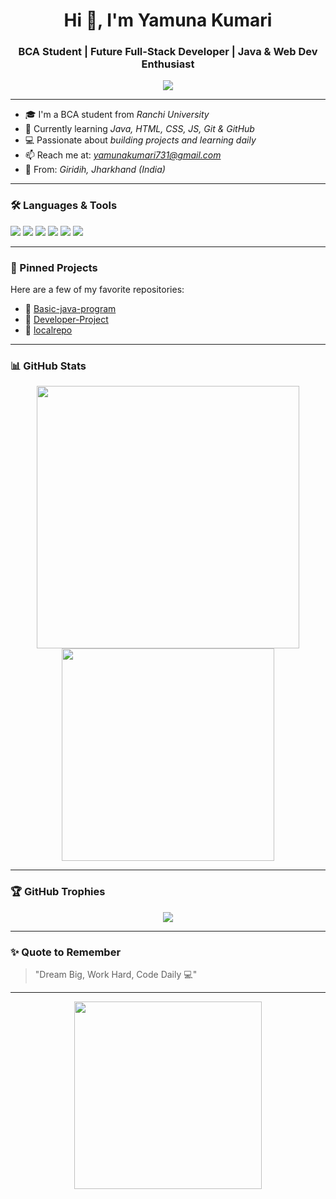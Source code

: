 <h1 align="center">Hi 👋, I'm Yamuna Kumari</h1>
<h3 align="center">BCA Student | Future Full-Stack Developer | Java & Web Dev Enthusiast</h3>

<p align="center">
  <img src="https://readme-typing-svg.herokuapp.com?color=%23FF8C00&size=22&center=true&vCenter=true&lines=🌟+Welcome+to+Yamuna+Codes!;👩‍💻+Learning+Java,+Web+Dev,+Git;🚀+Building+Dreams+through+Code" />
</p>

---

- 🎓 I'm a BCA student from *Ranchi University*
- 🌱 Currently learning *Java, HTML, CSS, JS, Git & GitHub*
- 💻 Passionate about *building projects and learning daily*
- 📫 Reach me at: *yamunakumari731@gmail.com*
- 📍 From: *Giridih, Jharkhand (India)*

---

### 🛠 Languages & Tools
<p>
  <img src="https://img.shields.io/badge/Java-ED8B00?style=for-the-badge&logo=java&logoColor=white" />
  <img src="https://img.shields.io/badge/HTML5-E34F26?style=for-the-badge&logo=html5&logoColor=white" />
  <img src="https://img.shields.io/badge/CSS3-1572B6?style=for-the-badge&logo=css3&logoColor=white" />
  <img src="https://img.shields.io/badge/JavaScript-F7DF1E?style=for-the-badge&logo=javascript&logoColor=black" />
  <img src="https://img.shields.io/badge/Git-F05032?style=for-the-badge&logo=git&logoColor=white" />
  <img src="https://img.shields.io/badge/GitHub-100000?style=for-the-badge&logo=github&logoColor=white" />
</p>

---

### 📌 Pinned Projects
Here are a few of my favorite repositories:
- 🔗 [Basic-java-program](https://github.com/yamunakumari890/Basic-java-program)
- 🔗 [Developer-Project](https://github.com/yamunakumari890/Developer-Project)
- 🔗 [localrepo](https://github.com/yamunakumari890/localrepo)

---

### 📊 GitHub Stats
<p align="center">
  <img src="https://github-readme-stats.vercel.app/api?username=yamunakumari890&show_icons=true&theme=radical" width="420"/>
  <img src="https://github-readme-stats.vercel.app/api/top-langs/?username=yamunakumari890&layout=compact&theme=radical" width="340"/>
</p>

---

### 🏆 GitHub Trophies
<p align="center">
  <img src="https://github-profile-trophy.vercel.app/?username=yamunakumari890&theme=dracula" />
</p>

---

### ✨ Quote to Remember
> "Dream Big, Work Hard, Code Daily 💻"

---

<p align="center">
  <img src="https://media.giphy.com/media/LMcB8XospGZO8UQq87/giphy.gif" width="300"/>
</p>


